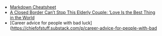 - [Markdown Cheatsheet](https://github.com/adam-p/markdown-here/wiki/Markdown-Cheatsheet)
- [A Closed Border Can’t Stop This Elderly Couple: ‘Love Is the Best Thing in the World](https://www.nytimes.com/2020/04/22/world/europe/coronavirus-denmark-germany-border.html?action=click&module=Top%20Stories&pgtype=Homepage)
- [Career advice for people with bad luck](https://chiefofstuff.substack.com/p/career-advice-for-people-with-bad
